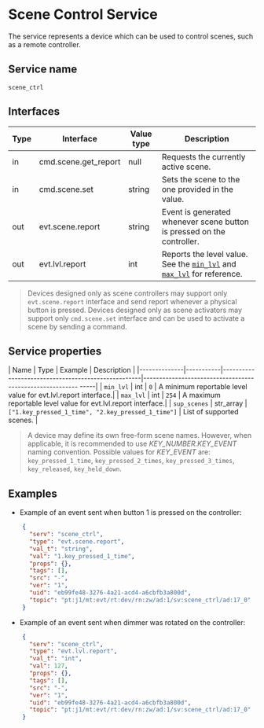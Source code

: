 # Scene Control Service

The service represents a device which can be used to control scenes, such as a remote controller.

## Service name

`scene_ctrl`

## Interfaces

| Type | Interface            | Value type | Description                                                                                                           |
|------|----------------------|------------|-----------------------------------------------------------------------------------------------------------------------|
| in   | cmd.scene.get_report | null       | Requests the currently active scene.                                                                                  |
| in   | cmd.scene.set        | string     | Sets the scene to the one provided in the value.                                                                      |
| out  | evt.scene.report     | string     | Event is generated whenever scene button is pressed on the controller.                                                |
| out  | evt.lvl.report       | int        | Reports the level value. See the [`min_lvl`](#Service_properties) and [`max_lvl`](#Service_properties) for reference. |

> Devices designed only as scene controllers may support only `evt.scene.report` interface and send report whenever a physical button is pressed.
> Devices designed only as scene activators may support only `cmd.scene.set` interface and can be used to activate a scene by sending a command.

## Service properties

| Name         | Type      | Example                                            | Description                                                   |
|--------------|-----------|----------------------------------------------------|--------------------------------------------------------- -----|
| `min_lvl`    | int       | `0`                                                | A minimum reportable level value for evt.lvl.report interface.|
| `max_lvl`    | int       | `254`                                              | A maximum reportable level value for evt.lvl.report interface.|
| `sup_scenes` | str_array | `["1.key_pressed_1_time", "2.key_pressed_1_time"]` | List of supported scenes.                                     |

> A device may define its own free-form scene names. However, when applicable, it is recommended to use *KEY_NUMBER.KEY_EVENT* naming convention. 
> Possible values for *KEY_EVENT* are: `key_pressed_1_time`, `key_pressed_2_times`, `key_pressed_3_times`, `key_released`, `key_held_down`.

## Examples

* Example of an event sent when button 1 is pressed on the controller:

```json
    {
      "serv": "scene_ctrl",
      "type": "evt.scene.report",
      "val_t": "string",
      "val": "1.key_pressed_1_time",
      "props": {},
      "tags": [],
      "src": "-",
      "ver": "1",
      "uid": "eb99fe48-3276-4a21-acd4-a6cbfb3a800d",
      "topic": "pt:j1/mt:evt/rt:dev/rn:zw/ad:1/sv:scene_ctrl/ad:17_0"
    }
```

* Example of an event sent when dimmer was rotated on the controller:

```json
    {
      "serv": "scene_ctrl",
      "type": "evt.lvl.report",
      "val_t": "int",
      "val": 127,
      "props": {},
      "tags": [],
      "src": "-",
      "ver": "1",
      "uid": "eb99fe48-3276-4a21-acd4-a6cbfb3a800d",
      "topic": "pt:j1/mt:evt/rt:dev/rn:zw/ad:1/sv:scene_ctrl/ad:17_0"
    }
```
